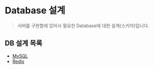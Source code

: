 # Database 설계

> 서버를 구현함에 있어서 필요한 Database에 대한 설계(스키마)입니다.

## DB 설계 목록
* [MySQL](./Database/Database.md)
* [Redis](./Database/Redis.md)